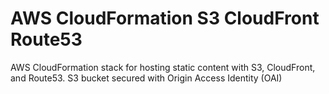 # AWS CloudFormation S3 CloudFront Route53
AWS CloudFormation stack for hosting static content with S3, CloudFront, and Route53. S3 bucket secured with Origin Access Identity (OAI)
